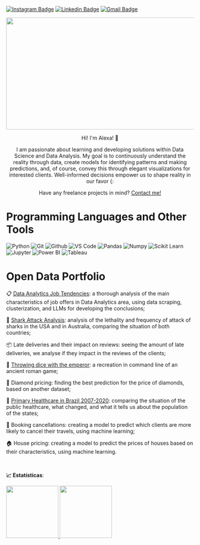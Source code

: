 [![Instagram Badge](https://img.shields.io/badge/Instagram-E4405F?style=flat-square&logo=instagram&logoColor=white&link=https://instagram.com/alexaiung)](https://instagram.com/alexaiung)
[![Linkedin Badge](https://img.shields.io/badge/-LinkedIn-blue?style=flat-square&logo=Linkedin&logoColor=white&link=https://www.linkedin.com/in/alexa-iung-dias//)](https://www.linkedin.com/in/alexa-iung-dias/)
[![Gmail Badge](https://img.shields.io/badge/-Gmail-red?style=flat-square&logo=Gmail&logoColor=white&link=karinnecristinapereira@gmail.com)](karinnecristinapereira@gmail.com)
<p align="center"><img src="https://github.com/alexaiung/alexaiung/assets/110355804/d1cabd9a-566c-491d-a215-ef0bd3f66a8e" height=300 width=1000></p>
<p align="center">Hi! I'm Alexa! 🥰</p>

<p align="center">I am passionate about learning and developing solutions within Data Science and Data Analysis. My goal is to continuously understand the reality through data, create models for identifying patterns and making predictions, and, of course, convey this through elegant visualizations for interested clients. Well-informed decisions empower us to shape reality in our favor {:</p>

<p align="center">Have any freelance projects in mind? <a href="mailto:alexa.iung.dias@gmail.com">Contact me!</a></p>

# Programming Languages and Other Tools
![Python](https://img.shields.io/badge/-Python-black?style=flat-square&logo=Python)
 ![Git](https://img.shields.io/badge/-Git-black?style=flat-square&logo=Git)
 ![Github](https://img.shields.io/badge/-Github-black?style=flat-square&logo=Github)
 ![VS Code](https://img.shields.io/badge/-VS%20Code-black?style=flat-square&logo=visual-studio-code)
  ![Pandas](https://img.shields.io/badge/-Pandas-black?style=flat-square&logo=Pandas)
 ![Numpy](https://img.shields.io/badge/-Numpy-black?style=flat-square&logo=Numpy)
 ![Scikit Learn](https://img.shields.io/badge/-Scikit%20Learn-black?style=flat-square&logo=scikit-learn)
 ![Jupyter](https://img.shields.io/badge/-Jupyter-black?style=flat-square&logo=Jupyter)
 ![Power BI](https://img.shields.io/badge/-Power%20BI-black?style=plastic&logo=Power-BI)
 ![Tableau](https://img.shields.io/badge/-Tableau-black?style=plastic&logo=Tableau)

# Open Data Portfolio

📋 [Data Analytics Job Tendencies](https://github.com/alexaiung/Data-Analytics-Job-Tendencies): a thorough analysis of the main characteristics of job offers in Data Analytics area, using data scraping, clusterization, and LLMs for developing the conclusions;

🦈 [Shark Attack Analysis](https://github.com/alexaiung/Shark-Attack-Analysis): analysis of the lethality and frequency of attack of sharks in the USA and in Australia, comparing the situation of both countries;

📦 Late deliveries and their impact on reviews: seeing the amount of late deliveries, we analyse if they impact in the reviews of the clients;

🎲 [Throwing dice with the emperor](https://github.com/alexaiung/Minigame-Throwing-Dice-with-the-Emperor): a recreation in command line of an ancient roman game;

💎 Diamond pricing: finding the best prediction for the price of diamonds, based on another dataset;

🏥 [Primary Healthcare in Brazil 2007-2020](https://github.com/alexaiung/Health-Coverage-on-Brazil/): comparing the situation of the public healthcare, what changed, and what it tells us about the population of the states;

🏨 Booking cancellations: creating a model to predict which clients are more likely to cancel their travels, using machine learning;

🏠 House pricing: creating a model to predict the prices of houses based on their characteristics, using machine learning.

 <br>

<b> :chart_with_upwards_trend: Estatísticas</b>:

<a href="https://github.com/alexaiung">
  <img height="140em" src="https://github-readme-stats.vercel.app/api?username=alexaiung&show_icons=true&theme=dark&include_commits=true"/>
</a>

<a href="https://github.com/alexaiung">
  <img height="140em" src="https://github-readme-stats.vercel.app/api/top-langs/?username=alexaiung&layout=compact&langs_count=8&theme=dark"/>
</a>

